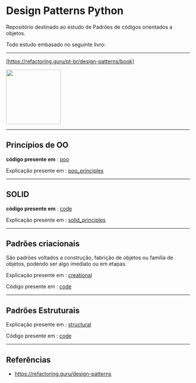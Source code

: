 
# Design Patterns Python

Repositório destinado ao estudo de Padrões de códigos orientados a objetos.


Todo estudo embasado no seguinte livro: 

<hr>

[https://refactoring.guru/pt-br/design-patterns/book]

<img height="150" src="https://files.passeidireto.com/0aa57a40-26ca-43b1-8659-720f1ecd6f86/bg1.png"/>

<hr>

## Princípios de OO

**código presente em** : [poo](/poo/)

Explicação presente em : [poo_principles](/poo/readme.md)

<hr>

## SOLID 

**código presente em** : [code](/solid/)

Explicação presente em : [solid_principles](/solid/readme.md)

<hr>

## Padrões criacionais 

São padrões voltados a construção, fabrição de objetos ou família de objetos, podendo ser algo imediato ou em etapas.

Explicação presente em : [creational](/_creational/readme.md)

Código presente em : [code](/_creational/)

<hr>


## Padrões Estruturais

Explicação presente em : [structural](/_structural/readme.md)

Código presente em : [code](/_structural/)
<hr>

## Referências

- https://refactoring.guru/design-patterns

